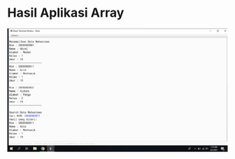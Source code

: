 # Hasil Aplikasi Array
[![N|Solid](https://github.com/AZIS2011/java/blob/master/Screenshot.png)](https://github.com/AZIS2011/java/blob/master/Screenshot.png)
